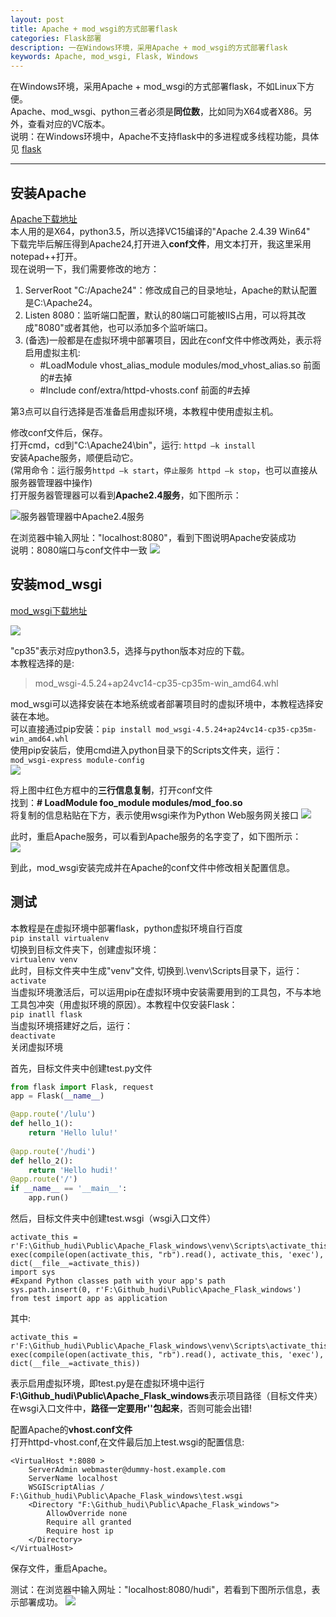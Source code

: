 ```yaml
---
layout: post
title: Apache + mod_wsgi的方式部署flask
categories: Flask部署
description: 一在Windows环境，采用Apache + mod_wsgi的方式部署flask
keywords: Apache, mod_wsgi, Flask, Windows
---
```


在Windows环境，采用Apache + mod_wsgi的方式部署flask，不如Linux下方便。    
Apache、mod_wsgi、python三者必须是**同位数**，比如同为X64或者X86。另外，查看对应的VC版本。  
说明：在Windows环境中，Apache不支持flask中的多进程或多线程功能，具体见 [flask](http://flask.pocoo.org/docs/1.0/deploying/mod_wsgi/)

****
## 安装Apache
[Apache下载地址](https://www.apachelounge.com/download/)  
本人用的是X64，python3.5，所以选择VC15编译的"Apache 2.4.39 Win64"  
下载完毕后解压得到Apache24,打开进入**conf文件**，用文本打开，我这里采用notepad++打开。  
现在说明一下，我们需要修改的地方：  

1. ServerRoot "C:/Apache24"：修改成自己的目录地址，Apache的默认配置是C:\Apache24。  
2. Listen 8080：监听端口配置，默认的80端口可能被IIS占用，可以将其改成"8080"或者其他，也可以添加多个监听端口。  
3. (备选)一般都是在虚拟环境中部署项目，因此在conf文件中修改两处，表示将启用虚拟主机:  
	* #LoadModule vhost_alias_module modules/mod_vhost_alias.so  前面的#去掉
	* #Include conf/extra/httpd-vhosts.conf 前面的#去掉  

第3点可以自行选择是否准备启用虚拟环境，本教程中使用虚拟主机。  
  
修改conf文件后，保存。   
打开cmd，cd到"C:\Apache24\bin"，运行: ```httpd –k install```  
安装Apache服务，顺便启动它。  
(常用命令：运行服务```httpd –k start```，```停止服务 httpd –k stop```，也可以直接从服务器管理器中操作)  
打开服务器管理器可以看到**Apache2.4服务**，如下图所示：
 
![](https://ws1.sinaimg.cn/large/005v4RA1ly1g29grijjq5j30ma09x75d.jpg "服务器管理器中Apache2.4服务")

在浏览器中输入网址："localhost:8080"，看到下图说明Apache安装成功  
说明：8080端口与conf文件中一致 
![](https://ws1.sinaimg.cn/large/005v4RA1ly1g2a9upnwtsj30l5053mxg.jpg)

## 安装mod_wsgi
[mod_wsgi下载地址](https://www.lfd.uci.edu/~gohlke/pythonlibs/#mod_wsgi?tdsourcetag=s_pctim_aiomsg)

![](https://ws1.sinaimg.cn/large/005v4RA1ly1g2aa2t2y02j30q507rq3q.jpg)

"cp35"表示对应python3.5，选择与python版本对应的下载。  
本教程选择的是:
>mod_wsgi-4.5.24+ap24vc14-cp35-cp35m-win_amd64.whl  

mod_wsgi可以选择安装在本地系统或者部署项目时的虚拟环境中，本教程选择安装在本地。  
可以直接通过pip安装：```pip install mod_wsgi-4.5.24+ap24vc14-cp35-cp35m-win_amd64.whl```  
使用pip安装后，使用cmd进入python目录下的Scripts文件夹，运行：  
```mod_wsgi-express module-config ```  
![](https://ws1.sinaimg.cn/large/005v4RA1ly1g2aau8twvej30r70630ss.jpg)

将上图中红色方框中的**三行信息复制**，打开conf文件  
找到：**# LoadModule foo_module modules/mod_foo.so**  
将复制的信息粘贴在下方，表示使用wsgi来作为Python Web服务网关接口
![](https://ws1.sinaimg.cn/large/005v4RA1ly1g2ab0l6156j30xz06zq36.jpg)

此时，重启Apache服务，可以看到Apache服务的名字变了，如下图所示：  
![](https://ws1.sinaimg.cn/large/005v4RA1ly1g2ab44jxqfj30d209bt8v.jpg)

到此，mod_wsgi安装完成并在Apache的conf文件中修改相关配置信息。 
## 测试
本教程是在虚拟环境中部署flask，python虚拟环境自行百度  
```pip install virtualenv```  
切换到目标文件夹下，创建虚拟环境：  
```virtualenv venv```  
此时，目标文件夹中生成"venv"文件, 切换到.\venv\Scripts目录下，运行：  
```activate```  
当虚拟环境激活后，可以运用pip在虚拟环境中安装需要用到的工具包，不与本地工具包冲突（用虚拟环境的原因）。本教程中仅安装Flask：  
```pip inatll flask```  
当虚拟环境搭建好之后，运行：  
```deactivate```  
关闭虚拟环境
  
首先，目标文件夹中创建test.py文件
```python
from flask import Flask, request
app = Flask(__name__)

@app.route('/lulu')
def hello_1():
	return 'Hello lulu!'
	
@app.route('/hudi')
def hello_2():
	return 'Hello hudi!'
@app.route('/')
if __name__ == '__main__':
	app.run()
```  
然后，目标文件夹中创建test.wsgi（wsgi入口文件）  
```
activate_this = r'F:\Github_hudi\Public\Apache_Flask_windows\venv\Scripts\activate_this.py'
exec(compile(open(activate_this, "rb").read(), activate_this, 'exec'), dict(__file__=activate_this))
import sys
#Expand Python classes path with your app's path
sys.path.insert(0, r'F:\Github_hudi\Public\Apache_Flask_windows')
from test import app as application
```  
其中:
```
activate_this = r'F:\Github_hudi\Public\Apache_Flask_windows\venv\Scripts\activate_this.py'
exec(compile(open(activate_this, "rb").read(), activate_this, 'exec'), dict(__file__=activate_this))
```  
表示启用虚拟环境，即test.py是在虚拟环境中运行  
**F:\Github_hudi\Public\Apache_Flask_windows**表示项目路径（目标文件夹）  
在wsgi入口文件中，**路径一定要用r''包起来**，否则可能会出错!
  
配置Apache的**vhost.conf文件**  
打开httpd-vhost.conf,在文件最后加上test.wsgi的配置信息:
```
<VirtualHost *:8080 >
	ServerAdmin webmaster@dummy-host.example.com
	ServerName localhost
	WSGIScriptAlias / F:\Github_hudi\Public\Apache_Flask_windows\test.wsgi 	
	<Directory "F:\Github_hudi\Public\Apache_Flask_windows">
		AllowOverride none
		Require all granted
		Require host ip
	</Directory>
</VirtualHost>
```  
保存文件，重启Apache。

测试：在浏览器中输入网址："localhost:8080/hudi"，若看到下图所示信息，表示部署成功。
![](https://ws1.sinaimg.cn/large/005v4RA1ly1g2ad87erdtj30qm0693yt.jpg)
